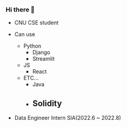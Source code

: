 ### Hi there 👋
- CNU CSE student
- Can use
  - Python
    - Django
    - Streamlit
  - JS
    - React
  - ETC...
    - Java
    - Solidity
      - 

- Data Engineer Intern SIA(2022.6 ~ 2022.8)
<!--
**2ternal/2ternal** is a ✨ _special_ ✨ repository because its `README.md` (this file) appears on your GitHub profile.

Here are some ideas to get you started:

- 🔭 I’m currently working on ...
- 🌱 I’m currently learning ...
- 👯 I’m looking to collaborate on ...
- 🤔 I’m looking for help with ...
- 💬 Ask me about ...
- 📫 How to reach me: ...
- 😄 Pronouns: ...
- ⚡ Fun fact: ...
-->
